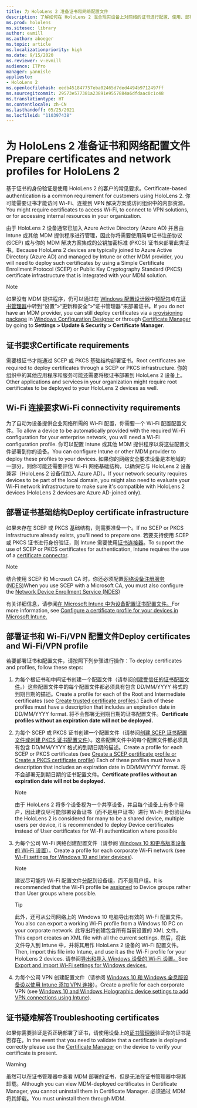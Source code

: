 ```yaml
---
title: 为 HoloLens 2 准备证书和网络配置文件
description: 了解如何在 HoloLens 2 混合现实设备上对网络的证书进行配置、使用、部署和疑难解答。
ms.prod: hololens
ms.sitesec: library
author: evmill
ms.author: aboeger
ms.topic: article
ms.localizationpriority: high
ms.date: 9/15/2020
ms.reviewer: v-evmill
audience: ITPro
manager: yannisle
appliesto:
- HoloLens 2
ms.openlocfilehash: eedb451847757eba02465d7ded4494b9712497ff
ms.sourcegitcommit: 29573e577381a23891e9557884a6dfdaac0c1c48
ms.translationtype: HT
ms.contentlocale: zh-CN
ms.lasthandoff: 05/25/2021
ms.locfileid: "110397438"
---
```

# <a name="prepare-certificates-and-network-profiles-for-hololens-2"></a><span data-ttu-id="d6d67-103">为 HoloLens 2 准备证书和网络配置文件</span><span class="sxs-lookup"><span data-stu-id="d6d67-103">Prepare certificates and network profiles for HoloLens 2</span></span>

<span data-ttu-id="d6d67-104">基于证书的身份验证是使用 HoloLens 2 的客户的常见要求。</span><span class="sxs-lookup"><span data-stu-id="d6d67-104">Certificate-based authentication is a common requirement for customers using HoloLens 2.</span></span> <span data-ttu-id="d6d67-105">你可能需要证书才能访问 Wi-Fi、连接到 VPN 解决方案或访问组织中的内部资源。</span><span class="sxs-lookup"><span data-stu-id="d6d67-105">You might require certificates to access Wi-Fi, to connect to VPN solutions, or for accessing internal resources in your organization.</span></span>

<span data-ttu-id="d6d67-106">由于 HoloLens 2 设备通常已加入 Azure Active Directory (Azure AD) 并且由 Intune 或其他 MDM 提供程序进行管理，因此你将需要使用简单证书注册协议 (SCEP) 或与你的 MDM 解决方案集成的公钥加密标准 (PKCS) 证书来部署此类证书。</span><span class="sxs-lookup"><span data-stu-id="d6d67-106">Because HoloLens 2 devices are typically joined to Azure Active Directory (Azure AD) and managed by Intune or other MDM provider, you will need to deploy such certificates by using a Simple Certificate Enrollment Protocol (SCEP) or Public Key Cryptography Standard (PKCS) certificate infrastructure that is integrated with your MDM solution.</span></span> 

>[!NOTE]
> <span data-ttu-id="d6d67-107">如果没有 MDM 提供程序，仍可以通过在 [Windows 配置设计器](https://www.microsoft.com/p/windows-configuration-designer/9nblggh4tx22?rtc=1&activetab=pivot:regionofsystemrequirementstab)中[预配包](https://docs.microsoft.com/hololens/hololens-provisioning#steps-for-creating-provisioning-packages)或在[证书管理器](https://docs.microsoft.com/hololens/certificate-manager)中转到“设置”>“更新和安全”>“证书管理器”来部署证书。</span><span class="sxs-lookup"><span data-stu-id="d6d67-107">If you do not have an MDM provider, you can still deploy certificates via a [provisioning package](https://docs.microsoft.com/hololens/hololens-provisioning#steps-for-creating-provisioning-packages) in [Windows Configuration Designer](https://www.microsoft.com/p/windows-configuration-designer/9nblggh4tx22?rtc=1&activetab=pivot:regionofsystemrequirementstab) or through [Certificate Manager](https://docs.microsoft.com/hololens/certificate-manager) by going to **Settings > Update & Security > Certificate Manager**.</span></span>

## <a name="certificate-requirements"></a><span data-ttu-id="d6d67-108">证书要求</span><span class="sxs-lookup"><span data-stu-id="d6d67-108">Certificate requirements</span></span>
<span data-ttu-id="d6d67-109">需要根证书才能通过 SCEP 或 PKCS 基础结构部署证书。</span><span class="sxs-lookup"><span data-stu-id="d6d67-109">Root certificates are required to deploy certificates through a SCEP or PKCS infrastructure.</span></span> <span data-ttu-id="d6d67-110">你的组织中的其他应用程序和服务可能还需要将根证书部署到 HoloLens 2 设备上。</span><span class="sxs-lookup"><span data-stu-id="d6d67-110">Other applications and services in your organization might require root certificates to be deployed to your HoloLens 2 devices as well.</span></span> 

## <a name="wi-fi-connectivity-requirements"></a><span data-ttu-id="d6d67-111">Wi-Fi 连接要求</span><span class="sxs-lookup"><span data-stu-id="d6d67-111">Wi-Fi connectivity requirements</span></span>
<span data-ttu-id="d6d67-112">为了自动为设备提供企业网络所需的 Wi-Fi 配置，你需要一个 Wi-Fi 配置配置文件。</span><span class="sxs-lookup"><span data-stu-id="d6d67-112">To allow a device to be automatically provided with the required Wi-Fi configuration for your enterprise network, you will need a Wi-Fi configuration profile.</span></span> <span data-ttu-id="d6d67-113">你可以配置 Intune 或其他 MDM 提供程序以将这些配置文件部署到你的设备。</span><span class="sxs-lookup"><span data-stu-id="d6d67-113">You can configure Intune or other MDM provider to deploy these profiles to your devices.</span></span> <span data-ttu-id="d6d67-114">如果你的网络安全要求设备是本地域的一部分，则你可能还需要评估 Wi-Fi 网络基础结构，以确保它与 HoloLens 2 设备兼容（HoloLens 2 设备仅加入 Azure AD）。</span><span class="sxs-lookup"><span data-stu-id="d6d67-114">If your network security requires devices to be part of the local domain, you might also need to evaluate your Wi-Fi network infrastructure to make sure it's compatible with HoloLens 2 devices (HoloLens 2 devices are Azure AD-joined only).</span></span>

## <a name="deploy-certificate-infrastructure"></a><span data-ttu-id="d6d67-115">部署证书基础结构</span><span class="sxs-lookup"><span data-stu-id="d6d67-115">Deploy certificate infrastructure</span></span>
<span data-ttu-id="d6d67-116">如果未存在 SCEP 或 PKCS 基础结构，则需要准备一个。</span><span class="sxs-lookup"><span data-stu-id="d6d67-116">If no SCEP or PKCS infrastructure already exists, you'll need to prepare one.</span></span> <span data-ttu-id="d6d67-117">若要支持使用 SCEP 或 PKCS 证书进行身份验证，则 Intune 需要使用[证书连接器](https://docs.microsoft.com/mem/intune/protect/certificate-connectors)。</span><span class="sxs-lookup"><span data-stu-id="d6d67-117">To support the use of SCEP or PKCS certificates for authentication, Intune requires the use of a [certificate connector](https://docs.microsoft.com/mem/intune/protect/certificate-connectors).</span></span>

> [!NOTE]
> <span data-ttu-id="d6d67-118">结合使用 SCEP 和 Microsoft CA 时，你还必须配置[网络设备注册服务 (NDES)](https://docs.microsoft.com/mem/intune/protect/certificates-scep-configure#set-up-ndes)</span><span class="sxs-lookup"><span data-stu-id="d6d67-118">When you use SCEP with a Microsoft CA, you must also configure the [Network Device Enrollment Service (NDES)](https://docs.microsoft.com/mem/intune/protect/certificates-scep-configure#set-up-ndes)</span></span>

<span data-ttu-id="d6d67-119">有关详细信息，请参阅[在 Microsoft Intune 中为设备配置证书配置文件。](https://docs.microsoft.com/intune/certificates-configure)</span><span class="sxs-lookup"><span data-stu-id="d6d67-119">For more information, see [Configure a certificate profile for your devices in Microsoft Intune.](https://docs.microsoft.com/intune/certificates-configure)</span></span>

## <a name="deploy-certificates-and-wi-fivpn-profile"></a><span data-ttu-id="d6d67-120">部署证书和 Wi-Fi/VPN 配置文件</span><span class="sxs-lookup"><span data-stu-id="d6d67-120">Deploy certificates and Wi-Fi/VPN profile</span></span>
<span data-ttu-id="d6d67-121">若要部署证书和配置文件，请按照下列步骤进行操作：</span><span class="sxs-lookup"><span data-stu-id="d6d67-121">To deploy certificates and profiles, follow these steps:</span></span>
1.  <span data-ttu-id="d6d67-122">为每个根证书和中间证书创建一个配置文件（请参阅[创建受信任的证书配置文件](https://docs.microsoft.com/intune/protect/certificates-configure#create-trusted-certificate-profiles)。）这些配置文件中的每个配置文件都必须具有包含 DD/MM/YYYY 格式的到期日期的描述。</span><span class="sxs-lookup"><span data-stu-id="d6d67-122">Create a profile for each of the Root and Intermediate certificates (see [Create trusted certificate profiles](https://docs.microsoft.com/intune/protect/certificates-configure#create-trusted-certificate-profiles).) Each of these profiles must have a description that includes an expiration date in DD/MM/YYYY format.</span></span> <span data-ttu-id="d6d67-123">将不会部署无到期日期的证书配置文件。</span><span class="sxs-lookup"><span data-stu-id="d6d67-123">**Certificate profiles without an expiration date will not be deployed.**</span></span>
1.  <span data-ttu-id="d6d67-124">为每个 SCEP 或 PKCS 证书创建一个配置文件（请参阅[创建 SCEP 证书配置文件或创建 PKCS 证书配置文件](https://docs.microsoft.com/intune/protect/certficates-pfx-configure#create-a-pkcs-certificate-profile)）。这些配置文件中的每个配置文件都必须具有包含 DD/MM/YYYY 格式的到期日期的描述。</span><span class="sxs-lookup"><span data-stu-id="d6d67-124">Create a profile for each SCEP or PKCS certificates (see [Create a SCEP certificate profile or Create a PKCS certificate profile](https://docs.microsoft.com/intune/protect/certficates-pfx-configure#create-a-pkcs-certificate-profile)) Each of these profiles must have a description that includes an expiration date in DD/MM/YYYY format.</span></span> <span data-ttu-id="d6d67-125">将不会部署无到期日期的证书配置文件。</span><span class="sxs-lookup"><span data-stu-id="d6d67-125">**Certificate profiles without an expiration date will not be deployed.**</span></span>

    > [!NOTE]
    > <span data-ttu-id="d6d67-126">由于 HoloLens 2 将多个设备视为一个共享设备，并且每个设备上有多个用户，因此建议尽可能部署设备证书（而不是用户证书）进行 Wi-Fi 身份验证</span><span class="sxs-lookup"><span data-stu-id="d6d67-126">As the HoloLens 2 is considered for many to be a shared device, multiple users per device, it is recommended to deploy Device certificates instead of User certificates for Wi-Fi authentication where possible</span></span>

3.  <span data-ttu-id="d6d67-127">为每个公司 Wi-Fi 网络创建配置文件（请参阅 [Windows 10 和更高版本设备的 Wi-Fi 设置](https://docs.microsoft.com/intune/wi-fi-settings-windows)）。</span><span class="sxs-lookup"><span data-stu-id="d6d67-127">Create a profile for each corporate Wi-Fi network (see [Wi-Fi settings for Windows 10 and later devices](https://docs.microsoft.com/intune/wi-fi-settings-windows)).</span></span> 
    > [!NOTE]
    > <span data-ttu-id="d6d67-128">建议尽可能将 Wi-Fi 配置文件[分配](https://docs.microsoft.com/mem/intune/configuration/device-profile-assign)到设备组，而不是用户组。</span><span class="sxs-lookup"><span data-stu-id="d6d67-128">It is recommended that the Wi-Fi profile be [assigned](https://docs.microsoft.com/mem/intune/configuration/device-profile-assign) to Device groups rather than User groups where possible.</span></span> 

    > [!TIP]
    > <span data-ttu-id="d6d67-129">此外，还可从公司网络上的 Windows 10 电脑导出有效的 Wi-Fi 配置文件。</span><span class="sxs-lookup"><span data-stu-id="d6d67-129">You also can export a working Wi-Fi profile from a Windows 10 PC on your corporate network.</span></span> <span data-ttu-id="d6d67-130">此导出将创建包含所有当前设置的 XML 文件。</span><span class="sxs-lookup"><span data-stu-id="d6d67-130">This export creates an XML file with all the current settings.</span></span> <span data-ttu-id="d6d67-131">然后，将此文件导入到 Intune 中，并将其用作 HoloLens 2 设备的 Wi-Fi 配置文件。</span><span class="sxs-lookup"><span data-stu-id="d6d67-131">Then, import this file into Intune, and use it as the Wi-Fi profile for your HoloLens 2 devices.</span></span> <span data-ttu-id="d6d67-132">请参阅[导出和导入 Windows 设备的 Wi-Fi 设置。](https://docs.microsoft.com/mem/intune/configuration/wi-fi-settings-import-windows-8-1)</span><span class="sxs-lookup"><span data-stu-id="d6d67-132">See [Export and import Wi-Fi settings for Windows devices.](https://docs.microsoft.com/mem/intune/configuration/wi-fi-settings-import-windows-8-1)</span></span>

4.  <span data-ttu-id="d6d67-133">为每个公司 VPN 创建配置文件（请参阅 [Windows 10 和 Windows 全息版设备设以使用 Intune 添加 VPN 连接](https://docs.microsoft.com/intune/vpn-settings-windows-10)）。</span><span class="sxs-lookup"><span data-stu-id="d6d67-133">Create a profile for each corporate VPN (see [Windows 10 and Windows Holographic device settings to add VPN connections using Intune](https://docs.microsoft.com/intune/vpn-settings-windows-10)).</span></span>

## <a name="troubleshooting-certificates"></a><span data-ttu-id="d6d67-134">证书疑难解答</span><span class="sxs-lookup"><span data-stu-id="d6d67-134">Troubleshooting certificates</span></span>

<span data-ttu-id="d6d67-135">如果你需要验证是否正确部署了证书，请使用设备上的[证书管理器](certificate-manager.md)验证你的证书是否存在。</span><span class="sxs-lookup"><span data-stu-id="d6d67-135">In the event that you need to validate that a certificate is deployed correctly please use the [Certificate Manager](certificate-manager.md) on the device to verify your certificate is present.</span></span>  

>[!WARNING]
> <span data-ttu-id="d6d67-136">虽然可以在证书管理器中查看 MDM 部署的证书，但是无法在证书管理器中将其卸载。</span><span class="sxs-lookup"><span data-stu-id="d6d67-136">Although you can view MDM-deployed certificates in Certificate Manager, you cannot uninstall them in Certificate Manager.</span></span> <span data-ttu-id="d6d67-137">必须通过 MDM 将其卸载。</span><span class="sxs-lookup"><span data-stu-id="d6d67-137">You must uninstall them through MDM.</span></span>


